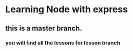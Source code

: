 # Learning Node with express
## this is a master branch.
### you will find all the lessons for lesson branch